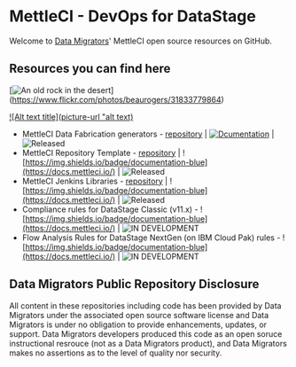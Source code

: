 # MettleCI - DevOps for DataStage

Welcome to [Data Migrators](http://www.datamigrators.com)' MettleCI open source resources on GitHub.

## Resources you can find here

[![An old rock in the desert](/assets/images/shiprock.jpg "Shiprock, New Mexico by Beau Rogers")]
(https://www.flickr.com/photos/beaurogers/31833779864)

[![Alt text title](picture-url "alt text)](target-link)


* MettleCI Data Fabrication generators - [repository](http://github.mettleci.io/datafab) | [![Dcumentation](https://img.shields.io/badge/documentation-blue "Docuemntation")](https://docs.mettleci.io/datafab) | ![Released](https://img.shields.io/badge/status-released-green) 
* MettleCI Repository Template - [repository](https://github.mettleci.io/template) | ![https://img.shields.io/badge/documentation-blue](https://docs.mettleci.io/) | ![Released](https://img.shields.io/badge/status-released-green)
* MettleCI Jenkins Libraries - [repository](https://github.com/MettleCI/mettleci-jenkins-libs-template) | ![https://img.shields.io/badge/documentation-blue](https://docs.mettleci.io/) | ![Released](https://img.shields.io/badge/status-released-green) 
* Compliance rules for DataStage Classic (v11.x) - ![https://img.shields.io/badge/documentation-blue](https://docs.mettleci.io/) | ![IN DEVELOPMENT](https://img.shields.io/badge/status-under_development-blue) 
* Flow Analysis Rules for DataStage NextGen (on IBM Cloud Pak) rules - ![https://img.shields.io/badge/documentation-blue](https://docs.mettleci.io/) | ![IN DEVELOPMENT](https://img.shields.io/badge/status-under_development-blue) 

## Data Migrators Public Repository Disclosure 
All content in these repositories including code has been provided by Data Migrators under the associated open source software license and Data Migrators is under no obligation to provide enhancements, updates, or support. Data Migrators developers produced this code as an open soruce instructional resrouce (not as a Data Migrators product), and Data Migrators makes no assertions as to the level of quality nor security.

<!--

**Here are some ideas to get you started:**

🙋‍♀️ A short introduction - what is your organization all about?
🌈 Contribution guidelines - how can the community get involved?
👩‍💻 Useful resources - where can the community find your docs? Is there anything else the community should know?
🍿 Fun facts - what does your team eat for breakfast?
🧙 Remember, you can do mighty things with the power of [Markdown](https://docs.github.com/github/writing-on-github/getting-started-with-writing-and-formatting-on-github/basic-writing-and-formatting-syntax)
-->
